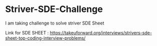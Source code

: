 # Striver-SDE-Challenge
I am taking challenge to solve striver SDE Sheet


Link for SDE SHEET : https://takeuforward.org/interviews/strivers-sde-sheet-top-coding-interview-problems/
